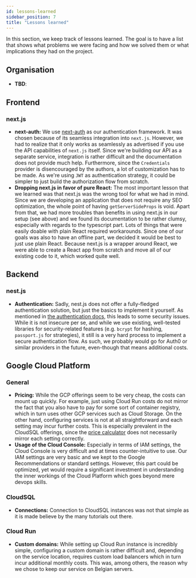 ```yaml
---
id: lessons-learned
sidebar_position: 7
title: "Lessons learned"
---
```


In this section, we keep track of lessons learned. The goal is to have a list that shows what problems we were facing
and how we solved them or what implications they had on the project.

## Organisation

* **TBD**:

## Frontend

### next.js

* **next-auth:** We use [next-auth](https://next-auth.js.org/) as our authentication framework. It was chosen because of
  its seamless integration into `next.js`. However, we had to realize that it only works as seamlessly as advertised if
  you use the API capabilities of `next.js` itself. Since we're building our API as a separate service, integration is
  rather difficult and the documentation does not provide much help. Furthermore, since the `Credentials` provider is
  disencouraged by the authors, a lot of customization has to be made. As we're using `JWT` as authentication strategy,
  it could be simpler to just build the authorization flow from scratch.
* **Dropping next.js in favor of pure React:** The most important lesson that we learned was that next.js was the wrong
  tool for what we had in mind. Since we are developing an application that does not require any SEO optimization, the
  whole point of having `getServerSideProps` is void. Apart from that, we had more troubles than benefits in using
  next.js in our setup (see above) and we found its documentation to be rather clumsy, especially with regards to the
  typescript part. Lots of things that were easily doable with plain React required workarounds. Since one of our goals
  was also to have an offline part, we decided it would be best to just use plain React. Because next.js is a wrapper
  around React, we were able to create a React app from scratch and move all of our existing code to it, which worked
  quite well.

## Backend

### nest.js

* **Authentication:** Sadly, nest.js does not offer a fully-fledged authentication solution, but just the basics to
  implement it yourself. As mentioned
  in [the authentication docs](../docs/architecture/security/authentication-session-management.md), this leads to some
  security issues. While it is not insecure per se, and while we use existing, well-tested libraries for
  security-related features (e.g. `bcrypt` for hashing, `passport.js` for strategies), it still is a very hard process
  to implement a secure authentication flow. As such, we probably would go for Auth0 or similar providers in the future,
  even-though that means additional costs.

## Google Cloud Platform

### General

* **Pricing:** While the GCP offerings seem to be very cheap, the costs can mount up quickly. For example, just using
  Cloud Run costs do not mirror the fact that you also have to pay for some sort of container registry, which in turn
  uses other GCP services such as Cloud Storage. On the other hand, configuring services is not at all straightforward
  and each setting may incur further costs. This is especially prevalent in the CloudSQL offerings, since
  the [price calculator](https://cloud.google.com/products/calculator#id=) does not necessarily mirror each setting
  correctly.
* **Usage of the Cloud Console:** Especially in terms of IAM settings, the Cloud Console is very difficult and at times
  counter-intuitive to use. Our IAM settings are very basic and we kept to the Google Recommendations or standard
  settings. However, this part could be optimized, yet would require a significant investment in understanding the inner
  workings of the Cloud Platform which goes beyond mere devops skills.

### CloudSQL

* **Connections:** Connection to CloudSQL instances was not that simple as it is made believe by the many tutorials out
  there.

### Cloud Run

* **Custom domains:** While setting up Cloud Run instance is incredibly simple, configuring a custom domain is rather
  difficult and, depending on the service location, requires custom load balancers which in turn incur additional
  monthly costs. This was, among others, the reason why we chose to keep our service on Belgian servers.